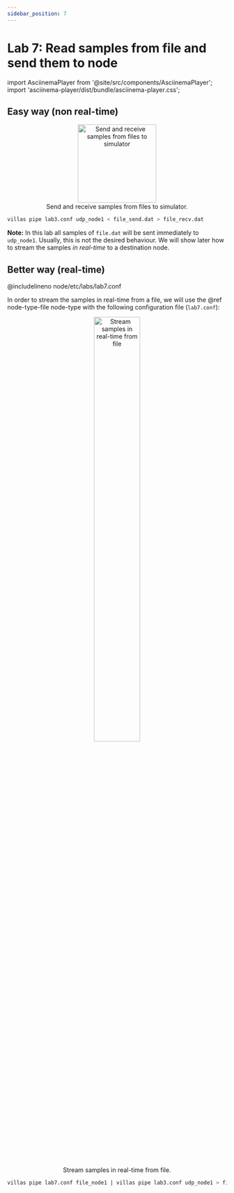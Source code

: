 ```yaml
---
sidebar_position: 7
---
```


# Lab 7: Read samples from file and send them to node

import AsciinemaPlayer from '@site/src/components/AsciinemaPlayer';
import 'asciinema-player/dist/bundle/asciinema-player.css';

## Easy way (non real-time)

<figure align="center">
    <img alt="Send and receive samples from files to simulator" src="/img/drawio/villas_pipe_file2.svg" height="180px" />
    <figcaption>Send and receive samples from files to simulator.</figcaption>
</figure>

```bash
villas pipe lab3.conf udp_node1 < file_send.dat > file_recv.dat
```

**Note:** In this lab all samples of `file.dat` will be sent immediately to `udp_node1`.
Usually, this is not the desired behaviour.
We will show later how to stream the samples _in real-time_ to a destination node.

## Better way (real-time)

@includelineno node/etc/labs/lab7.conf

In order to stream the samples in real-time from a file, we will use the @ref node-type-file node-type with the following configuration file (`lab7.conf`):

<figure align="center">
    <img alt="Stream samples in real-time from file" src="/img/drawio/villas_pipe_file3.svg" width="50%" />
    <figcaption>Stream samples in real-time from file.</figcaption>
</figure>

```bash
villas pipe lab7.conf file_node1 | villas pipe lab3.conf udp_node1 > file_recv.dat
```

<AsciinemaPlayer src="/recordings/terminal/villas_pipe_file.json" rows={25} cols={120} idleTimeLimit={3} preload={true} />
